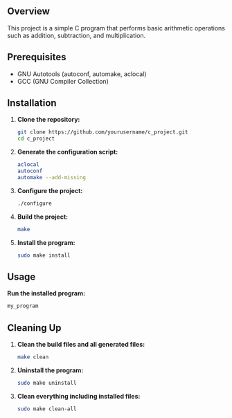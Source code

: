 ## Overview
This project is a simple C program that performs basic arithmetic operations such as addition, subtraction, and multiplication.

## Prerequisites
- GNU Autotools (autoconf, automake, aclocal)
- GCC (GNU Compiler Collection)

## Installation

1. **Clone the repository:**
   ```sh
   git clone https://github.com/yourusername/c_project.git
   cd c_project
   ```
2. **Generate the configuration script:**
   ```sh
   aclocal
   autoconf
   automake --add-missing
   ```
3. **Configure the project:**
   ```sh
   ./configure
   ```
4. **Build the project:**
   ```sh
   make
   ```
5. **Install the program:**
   ```sh
   sudo make install
   ```

## Usage
**Run the installed program:**
   ```sh
   my_program
   ```

## Cleaning Up
1. **Clean the build files and all generated files:**
   ```sh
   make clean
   ```
2. **Uninstall the program:**
   ```sh
   sudo make uninstall
   ```
3. **Clean everything including installed files:**
   ```sh
   sudo make clean-all
   ```
